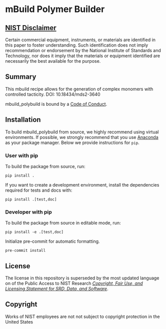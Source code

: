 mBuild Polymer Builder
==============================

## [NIST Disclaimer][nist-disclaimer]

Certain commercial equipment, instruments, or materials are identified in this paper to foster understanding. Such identification does not imply recommendation or endorsement by the National Institute of Standards and Technology, nor does it imply that the materials or equipment identified are necessarily the best available for the purpose.

## Summary

This mbuild recipe allows for the generation of complex monomers with controlled tacticity. DOI: 10.18434/mds2-3640

mbuild_polybuild is bound by a [Code of Conduct](https://github.com/usnistgov/mbuild_polybuild/blob/main/CODE_OF_CONDUCT.md).

## Installation

To build mbuild_polybuild from source,
we highly recommend using virtual environments.
If possible, we strongly recommend that you use
[Anaconda](https://docs.conda.io/en/latest/) as your package manager.
Below we provide instructions for `pip`.

### User with pip

To build the package from source, run:

```
pip install .
```

If you want to create a development environment, install
the dependencies required for tests and docs with:

```
pip install .[test,doc]
```

### Developer with pip

To build the package from source in editable mode, run:

```
pip install -e .[test,doc]
```

Initialize pre-commit for automatic formatting.

```
pre-commit install
```

## License

The license in this repository is superseded by the most updated language
on of the Public Access to NIST Research [*Copyright, Fair Use, and Licensing
Statement for SRD, Data, and Software*][nist-open].

## Copyright

Works of NIST employees are not not subject to copyright protection in the United States

<!-- References -->

[nist-disclaimer]: https://www.nist.gov/open/license
[nist-open]: https://www.nist.gov/open/license#software
